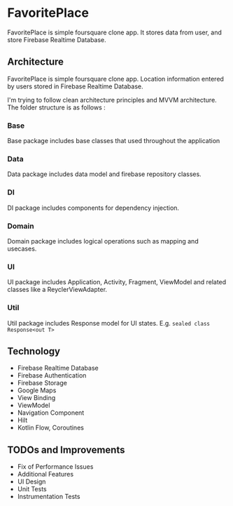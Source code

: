 # FavoritePlace

FavoritePlace is simple foursquare clone app. It stores data from user, and store Firebase Realtime Database. 

## Architecture

FavoritePlace is simple foursquare clone app. Location information entered by users stored in Firebase Realtime Database. 

I'm trying to follow clean architecture principles and MVVM architecture. The folder structure is as follows : 

### Base
Base package includes base classes that used throughout the application
 

### Data
Data package includes data model and firebase repository classes.


### DI
DI package includes components for dependency injection.

### Domain
Domain package includes logical operations such as mapping and usecases.

### UI
UI package includes Application, Activity, Fragment, ViewModel and related classes like a ReyclerViewAdapter.

### Util
Util package includes Response model for UI states. E.g. ```sealed class Response<out T> ```


## Technology

* Firebase Realtime Database
* Firebase Authentication
* Firebase Storage
* Google Maps
* View Binding
* ViewModel
* Navigation Component
* Hilt
* Kotlin Flow, Coroutines

## TODOs and Improvements
* Fix of Performance Issues
* Additional Features
* UI Design
* Unit Tests
* Instrumentation Tests





